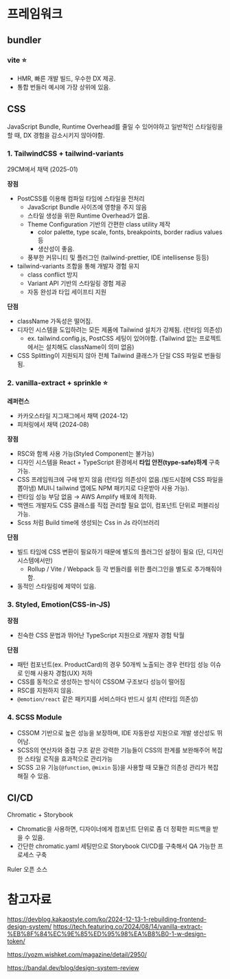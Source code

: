 # 프레임워크

## bundler

### vite ⭐️

- HMR, 빠른 개발 빌드, 우수한 DX 제공.
- 통합 번들러 예시에 가장 상위에 있음.

## CSS

JavaScript Bundle, Runtime Overhead를 줄일 수 있어야하고 일반적인 스타일링을 할 때, DX 경험을 감소시키지 않아야함.

### 1. TailwindCSS + tailwind-variants

29CM에서 채택 (2025-01)

**장점**

- PostCSS를 이용해 컴파일 타임에 스타일을 전처리
    - JavaScript Bundle 사이즈에 영향을 주지 않음
    - 스타일 생성을 위한 Runtime Overhead가 없음.
    - Theme Configuration 기반의 간편한 class utility 제작
        - color palette, type scale, fonts, breakpoints, border radius values 등
        - 생산성이 좋음.
    - 풍부한 커뮤니티 및 플러그인 (tailwind-prettier, IDE intellisense 등등)
- tailwind-variants 조합을 통해 개발자 경험 유지
    - class conflict 방지
    - Variant API 기반의 스타일링 경험 제공
    - 자동 완성과 타입 세이프티 지원

**단점**

- className 가독성은 떨어짐.
- 디자인 시스템을 도입하려는 모든 제품에 Tailwind 설치가 강제됨. (런타임 의존성)
    - ex. tailwind.config.js, PostCSS 세팅이 있어야함. (Tailwind 없는 프로젝트에서는 설치해도 className이 의미 없음)
- CSS Splitting이 지원되지 않아 전체 Tailwind 클래스가 단일 CSS 파일로 번들링됨.

### 2. vanilla-extract + sprinkle ⭐️

**레퍼런스**

- 카카오스타일 지그재그에서 채택 (2024-12)
- 피처링에서 채택 (2024-08)

**장점**

- RSC와 함께 사용 가능(Styled Component는 불가능)
- 디자인 시스템을 React + TypeScript 환경에서 **타입 안전(type-safe)하게** 구축 가능.
- CSS 프레임워크에 구애 받지 않음 (런타임 의존성이 없음.(빌드시점에 CSS 파일을 뽑아냄) MUI니 tailwind 앱에도 NPM 패키지로 다운받아 사용 가능).
- 런타임 성능 부담 없음 → AWS Amplify 배포에 최적화.
- 백엔드 개발자도 CSS 클래스를 직접 관리할 필요 없이, 컴포넌트 단위로 퍼블리싱 가능.
- Scss 처럼 Build time에 생성되는 Css in Js 라이브러리

**단점**

- 빌드 타임에 CSS 변환이 필요하기 때문에 별도의 플러그인 설정이 필요 (단, 디자인 시스템에서만)
    - Rollup / Vite / Webpack 등 각 번들러를 위한 플러그인을 별도로 추가해줘야함.
- 동적인 스타일링에 제약이 있음.

### 3. Styled, Emotion(CSS-in-JS)

**장점**

- 친숙한 CSS 문법과 뛰어난 TypeScript 지원으로 개발자 경험 탁월

**단점**

- 패턴 컴포넌트(ex. ProductCard)의 경우 50개씩 노출되는 경우 런타임 성능 이슈로 인해 사용자 경험(UX) 저하
- CSS를 동적으로 생성하는 방식이 CSSOM 구조보다 성능이 떨어짐
- RSC를 지원하지 않음.
- `@emotion/react` 같은 패키지를 서비스마다 반드시 설치 (런타임 의존성)

### 4. SCSS Module

- CSSOM 기반으로 높은 성능을 보장하며, IDE 자동완성 지원으로 개발 생산성도 뛰어남.
- SCSS의 연산자와 중첩 구조 같은 강력한 기능들이 CSS의 한계를 보완해주어 복잡한 스타일 로직을 효과적으로 관리가능
- SCSS 고유 기능(`@function`, `@mixin` 등)을 사용할 때 모듈간 의존성 관리가 복잡해질 수 있음.

## CI/CD

Chromatic + Storybook

- Chromatic을 사용하면, 디자이너에게 컴포넌트 단위로 좀 더 정확한 피드백을 받을 수 있음.
- 간단한 chromatic.yaml 세팅만으로 Storybook CI/CD를 구축해서 QA 가능한 프로세스 구축

Ruler 오픈 소스 

# 참고자료

https://devblog.kakaostyle.com/ko/2024-12-13-1-rebuilding-frontend-design-system/
https://tech.featuring.co/2024/08/14/vanilla-extract-%EB%8F%84%EC%9E%85%ED%95%98%EA%B8%B0-1-w-design-token/

https://yozm.wishket.com/magazine/detail/2950/

https://bandal.dev/blog/design-system-review